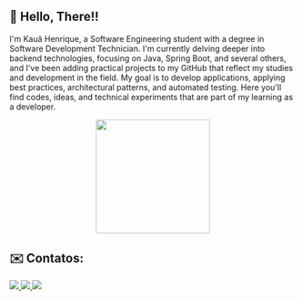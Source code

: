 ## 🐧 Hello, There!!

I'm Kauã Henrique, a Software Engineering student with a degree in Software Development Technician. I'm currently delving deeper into backend technologies, focusing on Java, Spring Boot, and several others, and I've been adding practical projects to my GitHub that reflect my studies and development in the field. My goal is to develop applications, applying best practices, architectural patterns, and automated testing. Here you'll find codes, ideas, and technical experiments that are part of my learning as a developer.


<p align="center">
  <img src="https://cdn-wcsm.alura.com.br/2025/04/imagem14.gif" width="200"/>
</p>







## ✉️ Contatos:
<div>
  <a href="https://www.instagram.com/kaua__goncalves/">
    <img src="https://img.shields.io/badge/-Instagram-%23E4405F?style=for-the-badge&logo=instagram&logoColor=white">
  </a>
  <a href="mailto:kauahenriquegoncalves00@gmail.com">
    <img src="https://img.shields.io/badge/Gmail-D14836?style=for-the-badge&logo=gmail&logoColor=white">
  </a>
  <a href="https://www.linkedin.com/in/kau%C3%A3-gon%C3%A7alves/">
    <img src="https://img.shields.io/badge/-LinkedIn-%230077B5?style=for-the-badge&logo=linkedin&logoColor=white">
  </a>
</div>
